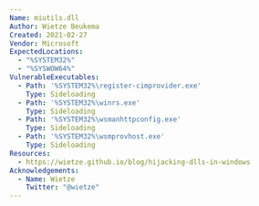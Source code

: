```yaml
---
Name: miutils.dll
Author: Wietze Beukema
Created: 2021-02-27
Vendor: Microsoft
ExpectedLocations:
  - "%SYSTEM32%"
  - "%SYSWOW64%"
VulnerableExecutables:
  - Path: '%SYSTEM32%\register-cimprovider.exe'
    Type: Sideloading
  - Path: '%SYSTEM32%\winrs.exe'
    Type: Sideloading
  - Path: '%SYSTEM32%\wsmanhttpconfig.exe'
    Type: Sideloading
  - Path: '%SYSTEM32%\wsmprovhost.exe'
    Type: Sideloading
Resources:
  - https://wietze.github.io/blog/hijacking-dlls-in-windows
Acknowledgements:
  - Name: Wietze
    Twitter: "@wietze"
---
```



